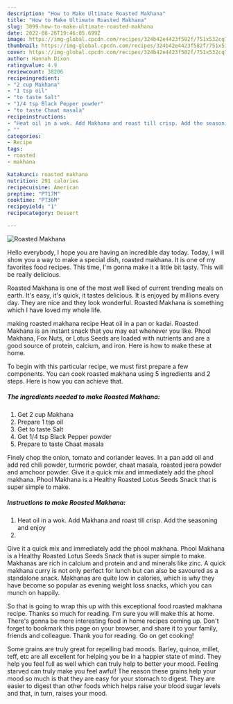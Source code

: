 ```yaml
---
description: "How to Make Ultimate Roasted Makhana"
title: "How to Make Ultimate Roasted Makhana"
slug: 3099-how-to-make-ultimate-roasted-makhana
date: 2022-08-26T19:46:05.699Z
image: https://img-global.cpcdn.com/recipes/324b42e4423f582f/751x532cq70/roasted-makhana-recipe-main-photo.jpg
thumbnail: https://img-global.cpcdn.com/recipes/324b42e4423f582f/751x532cq70/roasted-makhana-recipe-main-photo.jpg
cover: https://img-global.cpcdn.com/recipes/324b42e4423f582f/751x532cq70/roasted-makhana-recipe-main-photo.jpg
author: Hannah Dixon
ratingvalue: 4.9
reviewcount: 38206
recipeingredient:
- "2 cup Makhana"
- "1 tsp oil"
- "to taste Salt"
- "1/4 tsp Black Pepper powder"
- "to taste Chaat masala"
recipeinstructions:
- "Heat oil in a wok. Add Makhana and roast till crisp. Add the seasoning and enjoy"
- ""
categories:
- Recipe
tags:
- roasted
- makhana

katakunci: roasted makhana 
nutrition: 291 calories
recipecuisine: American
preptime: "PT17M"
cooktime: "PT36M"
recipeyield: "1"
recipecategory: Dessert

---
```



![Roasted Makhana](https://img-global.cpcdn.com/recipes/324b42e4423f582f/751x532cq70/roasted-makhana-recipe-main-photo.jpg)

Hello everybody, I hope you are having an incredible day today. Today, I will show you a way to make a special dish, roasted makhana. It is one of my favorites food recipes. This time, I'm gonna make it a little bit tasty. This will be really delicious.

Roasted Makhana is one of the most well liked of current trending meals on earth. It's easy, it's quick, it tastes delicious. It is enjoyed by millions every day. They are nice and they look wonderful. Roasted Makhana is something which I have loved my whole life.

making roasted makhana recipe Heat oil in a pan or kadai. Roasted Makhana is an instant snack that you may eat whenever you like. Phool Makhana, Fox Nuts, or Lotus Seeds are loaded with nutrients and are a good source of protein, calcium, and iron. Here is how to make these at home.


To begin with this particular recipe, we must first prepare a few components. You can cook roasted makhana using 5 ingredients and 2 steps. Here is how you can achieve that.

<!--inarticleads1-->

##### The ingredients needed to make Roasted Makhana:

1. Get 2 cup Makhana
1. Prepare 1 tsp oil
1. Get to taste Salt
1. Get 1/4 tsp Black Pepper powder
1. Prepare to taste Chaat masala


Finely chop the onion, tomato and coriander leaves. In a pan add oil and add red chili powder, turmeric powder, chaat masala, roasted jeera powder and amchoor powder. Give it a quick mix and immediately add the phool makhana. Phool Makhana is a Healthy Roasted Lotus Seeds Snack that is super simple to make. 

<!--inarticleads2-->

##### Instructions to make Roasted Makhana:

1. Heat oil in a wok. Add Makhana and roast till crisp. Add the seasoning and enjoy
1. 


Give it a quick mix and immediately add the phool makhana. Phool Makhana is a Healthy Roasted Lotus Seeds Snack that is super simple to make. Makhanas are rich in calcium and protein and and minerals like zinc. A quick makhana curry is not only perfect for lunch but can also be savoured as a standalone snack. Makhanas are quite low in calories, which is why they have become so popular as evening weight loss snacks, which you can munch on happily. 

So that is going to wrap this up with this exceptional food roasted makhana recipe. Thanks so much for reading. I'm sure you will make this at home. There's gonna be more interesting food in home recipes coming up. Don't forget to bookmark this page on your browser, and share it to your family, friends and colleague. Thank you for reading. Go on get cooking!

Some grains are truly great for repelling bad moods. Barley, quinoa, millet, teff, etc are all excellent for helping you be in a happier state of mind. They help you feel full as well which can truly help to better your mood. Feeling starved can truly make you feel awful! The reason these grains help your mood so much is that they are easy for your stomach to digest. They are easier to digest than other foods which helps raise your blood sugar levels and that, in turn, raises your mood.
